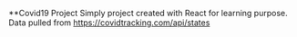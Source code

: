 **Covid19 Project
Simply project created with React for learning purpose.
Data pulled from https://covidtracking.com/api/states
